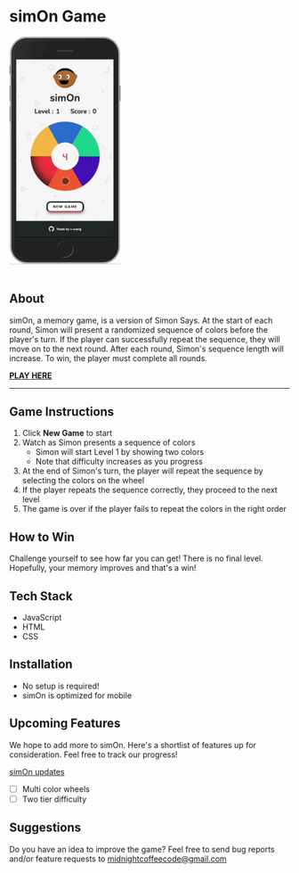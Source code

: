 # simOn Game

<img src="./resources/img/gameplay.gif" alt="gif of simOn gameplay" style="max-width: 200px;">
<br/><br/>

## About

simOn, a memory game, is a version of Simon Says. At the start of each round, Simon will present a randomized sequence of colors before the player's turn. If the player can successfully repeat the sequence, they will move on to the next round. After each round, Simon's sequence length will increase. To win, the player must complete all rounds.

**[PLAY HERE](https://pages.git.generalassemb.ly/v-wang/simon/)**

---

## Game Instructions

1. Click **New Game** to start
2. Watch as Simon presents a sequence of colors
   - Simon will start Level 1 by showing two colors
   - Note that difficulty increases as you progress
3. At the end of Simon's turn, the player will repeat the sequence by selecting the colors on the wheel
4. If the player repeats the sequence correctly, they proceed to the next level
5. The game is over if the player fails to repeat the colors in the right order

## How to Win

Challenge yourself to see how far you can get! There is no final level. Hopefully, your memory improves and that's a win!

## Tech Stack

- JavaScript
- HTML
- CSS

## Installation

- No setup is required!
- simOn is optimized for mobile

## Upcoming Features

We hope to add more to simOn. Here's a shortlist of features up for consideration. Feel free to track our progress!

[simOn updates](https://thewangspace.notion.site/fade178304704ae5a2c748a2b21be50b?v=4962ddbbc4324b3c938f7df57dbbeec5)

- [ ] Multi color wheels
- [ ] Two tier difficulty

## Suggestions

Do you have an idea to improve the game? Feel free to send bug reports and/or feature requests to <midnightcoffeecode@gmail.com>
